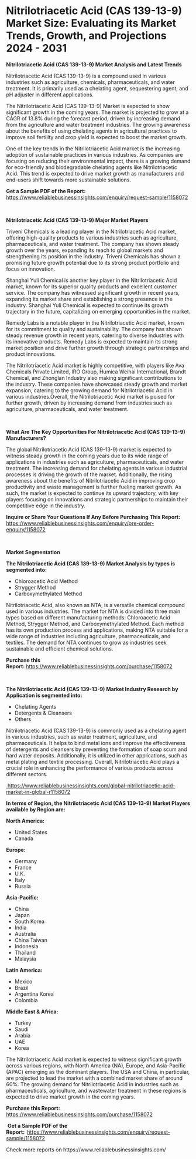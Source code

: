<p><h1>Nitrilotriacetic Acid (CAS 139-13-9) Market Size: Evaluating its Market Trends, Growth, and Projections 2024 - 2031</h1></p><p><strong>Nitrilotriacetic Acid (CAS 139-13-9) Market Analysis and Latest Trends</strong></p>
<p><p>Nitrilotriacetic Acid (CAS 139-13-9) is a compound used in various industries such as agriculture, chemicals, pharmaceuticals, and water treatment. It is primarily used as a chelating agent, sequestering agent, and pH adjuster in different applications.</p><p>The Nitrilotriacetic Acid (CAS 139-13-9) Market is expected to show significant growth in the coming years. The market is projected to grow at a CAGR of 13.8% during the forecast period, driven by increasing demand from the agriculture and water treatment industries. The growing awareness about the benefits of using chelating agents in agricultural practices to improve soil fertility and crop yield is expected to boost the market growth.</p><p>One of the key trends in the Nitrilotriacetic Acid market is the increasing adoption of sustainable practices in various industries. As companies are focusing on reducing their environmental impact, there is a growing demand for eco-friendly and biodegradable chelating agents like Nitrilotriacetic Acid. This trend is expected to drive market growth as manufacturers and end-users shift towards more sustainable solutions.</p></p>
<p><strong>Get a Sample PDF of the Report:&nbsp;</strong> <a href="https://www.reliablebusinessinsights.com/enquiry/request-sample/1158072">https://www.reliablebusinessinsights.com/enquiry/request-sample/1158072</a></p>
<p>&nbsp;</p>
<p><strong>Nitrilotriacetic Acid (CAS 139-13-9) Major Market Players</strong></p>
<p><p>Triveni Chemicals is a leading player in the Nitrilotriacetic Acid market, offering high-quality products to various industries such as agriculture, pharmaceuticals, and water treatment. The company has shown steady growth over the years, expanding its reach to global markets and strengthening its position in the industry. Triveni Chemicals has shown a promising future growth potential due to its strong product portfolio and focus on innovation.</p><p>Shanghai Yuli Chemical is another key player in the Nitrilotriacetic Acid market, known for its superior quality products and excellent customer service. The company has witnessed significant growth in recent years, expanding its market share and establishing a strong presence in the industry. Shanghai Yuli Chemical is expected to continue its growth trajectory in the future, capitalizing on emerging opportunities in the market.</p><p>Remedy Labs is a notable player in the Nitrilotriacetic Acid market, known for its commitment to quality and sustainability. The company has shown steady revenue growth in recent years, catering to diverse industries with its innovative products. Remedy Labs is expected to maintain its strong market position and drive further growth through strategic partnerships and product innovations.</p><p>The Nitrilotriacetic Acid market is highly competitive, with players like Ava Chemicals Private Limited, IRO Group, Humica Weihai International, Brandt Chemical, and Zhonglan Industry also making significant contributions to the industry. These companies have showcased steady growth and market expansion, catering to the growing demand for Nitrilotriacetic Acid in various industries.Overall, the Nitrilotriacetic Acid market is poised for further growth, driven by increasing demand from industries such as agriculture, pharmaceuticals, and water treatment.</p></p>
<p>&nbsp;</p>
<p><strong>What Are The Key Opportunities For Nitrilotriacetic Acid (CAS 139-13-9) Manufacturers?</strong></p>
<p><p>The global Nitrilotriacetic Acid (CAS 139-13-9) market is expected to witness steady growth in the coming years due to its wide range of applications in industries such as agriculture, pharmaceuticals, and water treatment. The increasing demand for chelating agents in various industrial processes is driving the growth of the market. Additionally, the rising awareness about the benefits of Nitrilotriacetic Acid in improving crop productivity and waste management is further fueling market growth. As such, the market is expected to continue its upward trajectory, with key players focusing on innovations and strategic partnerships to maintain their competitive edge in the industry.</p></p>
<p><strong>Inquire or Share Your Questions If Any Before Purchasing This Report:</strong> <a href="https://www.reliablebusinessinsights.com/enquiry/pre-order-enquiry/1158072">https://www.reliablebusinessinsights.com/enquiry/pre-order-enquiry/1158072</a></p>
<p>&nbsp;</p>
<p><strong>Market Segmentation</strong></p>
<p><strong>The Nitrilotriacetic Acid (CAS 139-13-9) Market Analysis by types is segmented into:</strong></p>
<p><ul><li>Chloroacetic Acid Method</li><li>Strygger Method</li><li>Carboxymethylated Method</li></ul></p>
<p><p>Nitrilotriacetic Acid, also known as NTA, is a versatile chemical compound used in various industries. The market for NTA is divided into three main types based on different manufacturing methods: Chloroacetic Acid Method, Strygger Method, and Carboxymethylated Method. Each method has its own production process and applications, making NTA suitable for a wide range of industries including agriculture, pharmaceuticals, and textiles. The demand for NTA continues to grow as industries seek sustainable and efficient chemical solutions.</p></p>
<p><strong>Purchase this Report:&nbsp;</strong><a href="https://www.reliablebusinessinsights.com/purchase/1158072">https://www.reliablebusinessinsights.com/purchase/1158072</a></p>
<p>&nbsp;</p>
<p><strong>The Nitrilotriacetic Acid (CAS 139-13-9) Market Industry Research by Application is segmented into:</strong></p>
<p><ul><li>Chelating Agents</li><li>Detergents & Cleansers</li><li>Others</li></ul></p>
<p><p>Nitrilotriacetic Acid (CAS 139-13-9) is commonly used as a chelating agent in various industries, such as water treatment, agriculture, and pharmaceuticals. It helps to bind metal ions and improve the effectiveness of detergents and cleansers by preventing the formation of soap scum and hard water deposits. Additionally, it is utilized in other applications, such as metal plating and textile processing. Overall, Nitrilotriacetic Acid plays a crucial role in enhancing the performance of various products across different sectors.</p></p>
<p><a href="https://www.reliablebusinessinsights.com/global-nitrilotriacetic-acid-market-in-global-r1158072">&nbsp;https://www.reliablebusinessinsights.com/global-nitrilotriacetic-acid-market-in-global-r1158072</a></p>
<p><strong>In terms of Region, the Nitrilotriacetic Acid (CAS 139-13-9) Market Players available by Region are:</strong></p>
<p>
    <p> <strong> North America: </strong>
        <ul>
            <li>United States</li>
            <li>Canada</li>
        </ul>
        </p> 
    <p> <strong> Europe: </strong>
        <ul>
            <li>Germany</li>
            <li>France</li>
            <li>U.K.</li>
            <li>Italy</li>
            <li>Russia</li>
        </ul>
        </p> 
    <p> <strong> Asia-Pacific: </strong>
        <ul>
            <li>China</li>
            <li>Japan</li>
            <li>South Korea</li>
            <li>India</li>
            <li>Australia</li>
            <li>China Taiwan</li>
            <li>Indonesia</li>
            <li>Thailand</li>
            <li>Malaysia</li>
        </ul>
        </p> 
    <p> <strong> Latin America: </strong>
        <ul>
            <li>Mexico</li>
            <li>Brazil</li>
            <li>Argentina Korea</li>
            <li>Colombia</li>
        </ul>
        </p> 
    <p> <strong> Middle East & Africa: </strong>
        <ul>
            <li>Turkey</li>
            <li>Saudi</li>
            <li>Arabia</li>
            <li>UAE</li>
            <li>Korea</li>
        </ul>
    </p>
    </p>
<p><p>The Nitrilotriacetic Acid market is expected to witness significant growth across various regions, with North America (NA), Europe, and Asia-Pacific (APAC) emerging as the dominant players. The USA and China, in particular, are projected to lead the market with a combined market share of around 60%. The growing demand for Nitrilotriacetic Acid in industries such as pharmaceuticals, agriculture, and wastewater treatment in these regions is expected to drive market growth in the coming years.</p></p>
<p><strong>Purchase this Report: </strong><a href="https://www.reliablebusinessinsights.com/purchase/1158072">https://www.reliablebusinessinsights.com/purchase/1158072</a></p>
<p>&nbsp;<strong>Get a Sample PDF of the Report:&nbsp;&nbsp;</strong><a href="https://www.reliablebusinessinsights.com/enquiry/request-sample/1158072">https://www.reliablebusinessinsights.com/enquiry/request-sample/1158072</a></p>
<p><strong></strong></p>
<p>Check more reports on https://www.reliablebusinessinsights.com/</p>